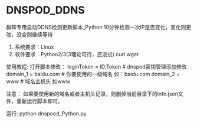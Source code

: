 # DNSPOD_DDNS
群晖专用自动DDNS检测更新脚本_Python
10分钟检测一次IP是否变化，变化则更改，没变则继续等待

1. 系统要求：Linux
2. 软件要求：Python2/3(3理论可行，还没试) curl wget

使用教程:
打开脚本修改： 
loginToken = ID,Token # dnspod密钥管理添加修改
domain_1 = baidu.com # 你要使用的一级域名 如：baidu.com
domain_2 = www # 域名主机头 如www

注意：
如果要使用新的域名或者主机头记录，则删掉当前目录下的info.json文件，重新运行脚本即可。

运行:
python dnspood_Python.py
